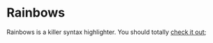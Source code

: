 # Rainbows

Rainbows is a killer syntax highlighter. You should totally [check it out](http://craig.is/making/rainbows/);